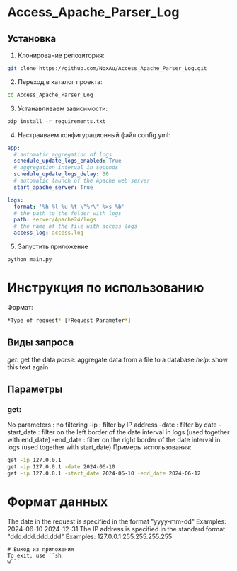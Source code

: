 ﻿# Access_Apache_Parser_Log

<!--Установка-->
## Установка
1. Клонирование репозитория:
```sh
git clone https://github.com/NoxAu/Access_Apache_Parser_Log.git
```

2. Переход в каталог проекта:
```sh
cd Access_Apache_Parser_Log
```

3. Устанавливаем зависимости:
```sh
pip install -r requirements.txt
```

4. Настраиваем конфигурационный файл config.yml:
```yaml
app:
  # automatic aggregation of logs
  schedule_update_logs_enabled: True
  # aggregation interval in seconds
  schedule_update_logs_delay: 30
  # automatic launch of the Apache web server
  start_apache_server: True

logs:
  format: '%h %l %u %t \"%r\" %>s %b'
  # the path to the folder with logs
  path: server/Apache24/logs
  # the name of the file with access logs
  access_log: access.log
```
5. Запустить приложение
```sh
python main.py
```
# Инструкция по использованию
Формат:
```sh
*Type of request* [*Request Parameter*]
```
## Виды запроса
*get*: get the data
*parse*: aggregate data from a file to a database
*help*: show this text again
## Параметры
### get:
No parameters : no filtering
-ip : filter by IP address
-date : filter by date
-start_date : filter on the left border of the date interval in logs (used together with end_date)
-end_date : filter on the right border of the date interval in logs (used together with start_date)
Примеры использования:
```sh 
get -ip 127.0.0.1
get -ip 127.0.0.1 -date 2024-06-10
get -ip 127.0.0.1 -start_date 2024-06-10 -end_date 2024-06-12
```
# Формат данных 
The date in the request is specified in the format "yyyy-mm-dd"
Examples:
2024-06-10
2024-12-31
The IP address is specified in the standard format "ddd.ddd.ddd.ddd"
Examples:
127.0.0.1
255.255.255.255
```
# Выход из приложения
To exit, use```sh
w```

